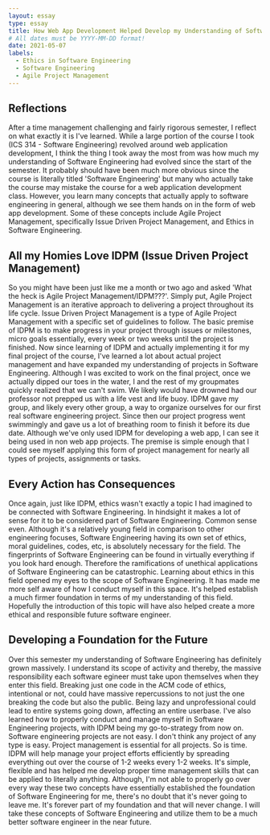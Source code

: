 ```yaml
---
layout: essay
type: essay
title: How Web App Development Helped Develop my Understanding of Software Engineering
# All dates must be YYYY-MM-DD format!
date: 2021-05-07
labels:
  - Ethics in Software Engineering
  - Software Engineering
  - Agile Project Management
---
```


## Reflections

After a time management challenging and fairly rigorous semester, I reflect on what exactly it is I've learned. While a large portion of the course I took (ICS 314 - Software Engineering) revolved around web application development, I think the thing I took away the most from was how much my understanding of Software Engineering had evolved since the start of the semester. It probably should have been much more obvious since the course is literally titled 'Software Engineering' but many who actually take the course may mistake the course for a web application development class. However, you learn many concepts that actually apply to software engineering in general, although we see them hands on in the form of web app development. Some of these concepts include Agile Project Management, specifically Issue Driven Project Management, and Ethics in Software Engineering. 

## All my Homies Love IDPM (Issue Driven Project Management)

So you might have been just like me a month or two ago and asked 'What the heck is Agile Project Management/IDPM???'. Simply put, Agile Project Management is an iterative approach to delivering a project throughout its life cycle. Issue Driven Project Management is a type of Agile Project Management with a specific set of guidelines to follow. The basic premise of IDPM is to make progress in your project through issues or milestones, micro goals essentially, every week or two weeks until the project is finished. Now since learning of IDPM and actually implementing it for my final project of the course, I've learned a lot about actual project management and have expanded my understanding of projects in Software Engineering. Although I was excited to work on the final project, once we actually dipped our toes in the water, I and the rest of my groupmates quickly realized that we can't swim. We likely would have drowned had our professor not prepped us with a life vest and life buoy. IDPM gave my group, and likely every other group, a way to organize ourselves for our first real software engineering project. Since then our project progress went swimmingly and gave us a lot of breathing room to finish it before its due date. Although we've only used IDPM for developing a web app, I can see it being used in non web app projects. The premise is simple enough that I could see myself applying this form of project management for nearly all types of projects, assignments or tasks. 

## Every Action has Consequences

Once again, just like IDPM, ethics wasn't exactly a topic I had imagined to be connected with Software Engineering. In hindsight it makes a lot of sense for it to be considered part of Software Engineering. Common sense even. Although it's a relatively young field in comparison to other engineering focuses, Software Engineering having its own set of ethics, moral guidelines, codes, etc, is absolutely necessary for the field. The fingerprints of Software Engineering can be found in virtually everything if you look hard enough. Therefore the ramifications of unethical applications of Software Engineering can be catastrophic. Learning about ethics in this field opened my eyes to the scope of Software Engineering. It has made me more self aware of how I conduct myself in this space. It's helped establish a much firmer foundation in terms of my understanding of this field. Hopefully the introduction of this topic will have also helped create a more ethical and responsible future software engineer.

## Developing a Foundation for the Future

Over this semester my understanding of Software Engineering has definitely grown massively. I understand its scope of activity and thereby, the massive responsibility each software egineer must take upon themselves when they enter this field. Breaking just one code in the ACM code of ethics, intentional or not, could have massive repercussions to not just the one breaking the code but also the public. Being lazy and unprofessional could lead to entire systems going down, affecting an entire userbase. I've also learned how to properly conduct and manage myself in Software Engineering projects, with IDPM being my go-to-strategy from now on. Software engineering projects are not easy. I don't think any project of any type is easy. Project management is essential for all projects. So is time. IDPM will help manage your project efforts efficiently by spreading everything out over the course of 1-2 weeks every 1-2 weeks. It's simple, flexible and has helped me develop proper time management skills that can be applied to literally anything. Although, I'm not able to properly go over every way these two concepts have essentially established the foundation of Software Engineering for me, there's no doubt that it's never going to leave me. It's forever part of my foundation and that will never change. I will take these concepts of Software Engineering and utilize them to be a much better software engineer in the near future.
